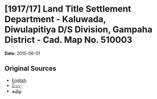 # [1917/17] Land Title Settlement Department - Kaluwada, Diwulapitiya D/S Division, Gampaha District - Cad. Map No. 510003

**Date:** 2015-06-01

## Original Sources

- [English](https://documents.gov.lk/view/extra-gazettes/2015/6/1917-17_E.pdf)
- [සිංහල](https://documents.gov.lk/view/extra-gazettes/2015/6/1917-17_S.pdf)
- [தமிழ்](https://documents.gov.lk/view/extra-gazettes/2015/6/1917-17_T.pdf)
